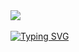 <img src="https://github.com/Joycemasalla/Joycemasalla/assets/153030591/f0e9a7ab-8f19-445f-99e8-e109b7742ce9"/>
<br/>
<br/>
<a href="https://git.io/typing-svg"><img src="https://readme-typing-svg.herokuapp.com?font=roboto&size=35&pause=1000&color=5C0684&vCenter=true&random=false&width=800&lines=Oii%2C+eu+sou+a+Joyce;Esses+s%C3%A3o+alguns+dos+meu+projetos" alt="Typing SVG" /></a>
